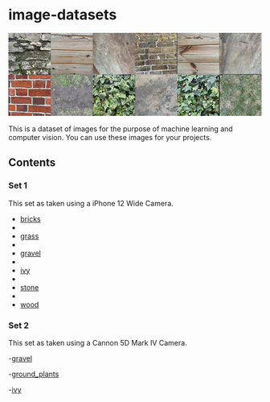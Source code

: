 # image-datasets
![](https://github.com/awesomelewis2007/image_dataset/blob/main/banner.png?raw=true)

This is a dataset of images for the purpose of machine learning and computer vision. You can use these images for your projects.

## Contents 

### Set 1
This set as taken using a iPhone 12 Wide Camera.

- [bricks](https://github.com/awesomelewis2007/image_dataset/tree/main/images/set_1/original/bricks)
- 
- [grass](https://github.com/awesomelewis2007/image_dataset/tree/main/images/set_1/original/grass)
- 
- [gravel](https://github.com/awesomelewis2007/image_dataset/tree/main/images/set_1/original/gravel)
- 
- [ivy](https://github.com/awesomelewis2007/image_dataset/tree/main/images/set_1/original/ivy)
- 
- [stone](https://github.com/awesomelewis2007/image_dataset/tree/main/images/set_1/original/stone)
- 
- [wood](https://github.com/awesomelewis2007/image_dataset/tree/main/images/set_1/original/wood)

### Set 2
This set as taken using a Cannon 5D Mark IV Camera.

-[gravel](https://github.com/awesomelewis2007/image_dataset/tree/main/images/set_2/original/gravel)

-[ground_plants](https://github.com/awesomelewis2007/image_dataset/tree/main/images/set_2/original/ground_plants)

-[ivy](https://github.com/awesomelewis2007/image_dataset/tree/main/images/set_2/original/ivy)

